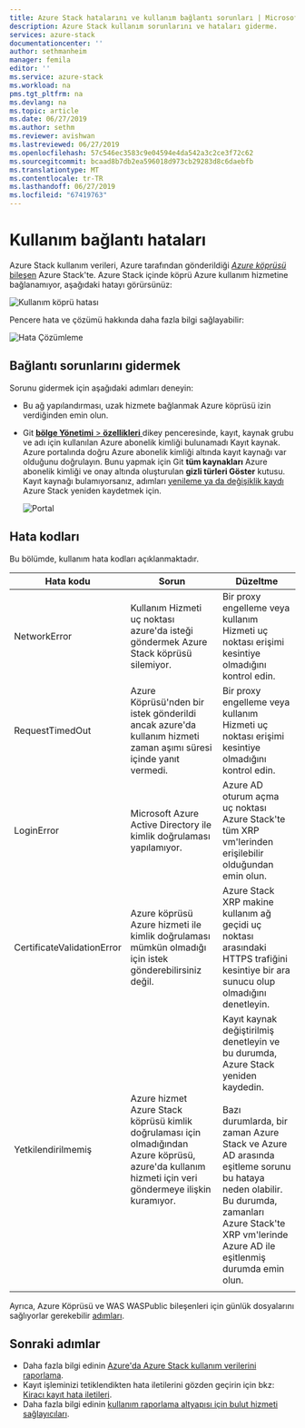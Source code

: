 ```yaml
---
title: Azure Stack hatalarını ve kullanım bağlantı sorunları | Microsoft Docs
description: Azure Stack kullanım sorunlarını ve hataları giderme.
services: azure-stack
documentationcenter: ''
author: sethmanheim
manager: femila
editor: ''
ms.service: azure-stack
ms.workload: na
pms.tgt_pltfrm: na
ms.devlang: na
ms.topic: article
ms.date: 06/27/2019
ms.author: sethm
ms.reviewer: avishwan
ms.lastreviewed: 06/27/2019
ms.openlocfilehash: 57c546ec3583c9e04594e4da542a3c2ce3f72c62
ms.sourcegitcommit: bcaad8b7db2ea596018d973cb29283d8c6daebfb
ms.translationtype: MT
ms.contentlocale: tr-TR
ms.lasthandoff: 06/27/2019
ms.locfileid: "67419763"
---
```

# <a name="usage-connectivity-errors"></a>Kullanım bağlantı hataları

Azure Stack kullanım verileri, Azure tarafından gönderildiği [ *Azure köprüsü* bileşen](azure-stack-usage-reporting.md) Azure Stack'te. Azure Stack içinde köprü Azure kullanım hizmetine bağlanamıyor, aşağıdaki hatayı görürsünüz:

![Kullanım köprü hatası](media/azure-stack-usage-issues/usageerror2.png)

Pencere hata ve çözümü hakkında daha fazla bilgi sağlayabilir:

![Hata Çözümleme](media/azure-stack-usage-issues/usageerror3.png)

## <a name="resolve-connectivity-issues"></a>Bağlantı sorunlarını gidermek

Sorunu gidermek için aşağıdaki adımları deneyin:

- Bu ağ yapılandırması, uzak hizmete bağlanmak Azure köprüsü izin verdiğinden emin olun.

- Git [ **bölge Yönetimi** > **özellikleri** ](azure-stack-registration.md#verify-azure-stack-registration) dikey penceresinde, kayıt, kaynak grubu ve adı için kullanılan Azure abonelik kimliği bulunamadı Kayıt kaynak. Azure portalında doğru Azure abonelik kimliği altında kayıt kaynağı var olduğunu doğrulayın. Bunu yapmak için Git **tüm kaynakları** Azure abonelik kimliği ve onay altında oluşturulan **gizli türleri Göster** kutusu. Kayıt kaynağı bulamıyorsanız, adımları [yenileme ya da değişiklik kaydı](azure-stack-registration.md#renew-or-change-registration) Azure Stack yeniden kaydetmek için.

  ![Portal](media/azure-stack-usage-issues/stackres.png)

## <a name="error-codes"></a>Hata kodları

Bu bölümde, kullanım hata kodları açıklanmaktadır.

| Hata kodu                 | Sorun                                                                                                                                             | Düzeltme                                                                                                                                                                                                                                                                                        |
|----------------------------|---------------------------------------------------------------------------------------------------------------------------------------------------|----------------------------------------------------------------------------------------------------------------------------------------------------------------------------------------------------------------------------------------------------------------------------------------------------|
| NetworkError               | Kullanım Hizmeti uç noktası azure'da isteği göndermek Azure Stack köprüsü silemiyor.                                                            | Bir proxy engelleme veya kullanım Hizmeti uç noktası erişimi kesintiye olmadığını kontrol edin.                                                                                                                                                                                                             |
| RequestTimedOut            | Azure Köprüsü'nden bir istek gönderildi ancak azure'da kullanım hizmeti zaman aşımı süresi içinde yanıt vermedi.                             | Bir proxy engelleme veya kullanım Hizmeti uç noktası erişimi kesintiye olmadığını kontrol edin.                                                                                                                                                                                                                        |
| LoginError                 | Microsoft Azure Active Directory ile kimlik doğrulaması yapılamıyor.                                                                                                             | Azure AD oturum açma uç noktası Azure Stack'te tüm XRP vm'lerinden erişilebilir olduğundan emin olun.                                                                                                                                                                                                                     |
| CertificateValidationError | Azure köprüsü Azure hizmeti ile kimlik doğrulaması mümkün olmadığı için istek gönderebilirsiniz değil.                                    | Azure Stack XRP makine kullanım ağ geçidi uç noktası arasındaki HTTPS trafiğini kesintiye bir ara sunucu olup olmadığını denetleyin.                                                                                                                                                                                      |
| Yetkilendirilmemiş               | Azure hizmet Azure Stack köprüsü kimlik doğrulaması için olmadığından Azure köprüsü, azure'da kullanım hizmeti için veri göndermeye ilişkin kuramıyor. | Kayıt kaynak değiştirilmiş denetleyin ve bu durumda, Azure Stack yeniden kaydedin. <br><br> Bazı durumlarda, bir zaman Azure Stack ve Azure AD arasında eşitleme sorunu bu hataya neden olabilir. Bu durumda, zamanları Azure Stack'te XRP vm'lerinde Azure AD ile eşitlenmiş durumda emin olun. |
|                            |                                                                                                                                                   |                                                                                                                                                                                                                                                                                                    |

Ayrıca, Azure Köprüsü ve WAS WASPublic bileşenleri için günlük dosyalarını sağlıyorlar gerekebilir [adımları](azure-stack-diagnostics.md#log-collection-tool).

## <a name="next-steps"></a>Sonraki adımlar

- Daha fazla bilgi edinin [Azure'da Azure Stack kullanım verilerini raporlama](azure-stack-usage-reporting.md).
- Kayıt işleminizi tetiklendikten hata iletilerini gözden geçirin için bkz: [Kiracı kayıt hata iletileri](azure-stack-registration-errors.md).
- Daha fazla bilgi edinin [kullanım raporlama altyapısı için bulut hizmeti sağlayıcıları](azure-stack-csp-ref-infrastructure.md).
